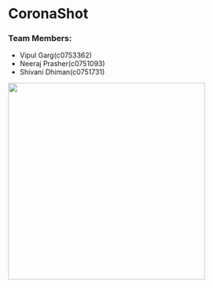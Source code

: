 # CoronaShot
### Team Members:
- Vipul Garg(c0753362)
- Neeraj Prasher(c0751093)
- Shivani Dhiman(c0751731)

<img src=https://github.com/vipulgarg192/Assignment1_MAD5234/blob/master/ScreenShot/CodeCoverage.jpg height="400" align="center"/>

